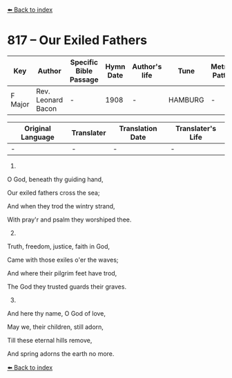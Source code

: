 [⬅️ Back to index](../README.md)

# 817 – Our Exiled Fathers

Key | Author   | Specific Bible Passage     |Hymn Date |Author's life |Tune |Metrical Pattern   |Composer/Source
-- | --------- | ---------------------------|----------|--------------|-----|-------------------|-------------  
F Major |Rev. Leonard Bacon |- |1908 |- |HAMBURG |- |-

Original Language | Translater | Translation Date   | Translater's Life  
----------------- | --------- | --------------------|-------------     
\- |- |- |-




1.

O God, beneath thy guiding hand,

Our exiled fathers cross the sea;

And when they trod the wintry strand,

With pray'r and psalm they worshiped thee.



2.

Truth, freedom, justice, faith in God,

Came with those exiles o'er the waves;

And where their pilgrim feet have trod,

The God they trusted guards their graves.



3.

And here thy name, O God of love,

May we, their children, still adorn,

Till these eternal hills remove,

And spring adorns the earth no more.

[⬅️ Back to index](../README.md)
